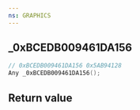 ```yaml
---
ns: GRAPHICS
---
```

## _0xBCEDB009461DA156

```c
// 0xBCEDB009461DA156 0x5AB94128
Any _0xBCEDB009461DA156();
```


## Return value

